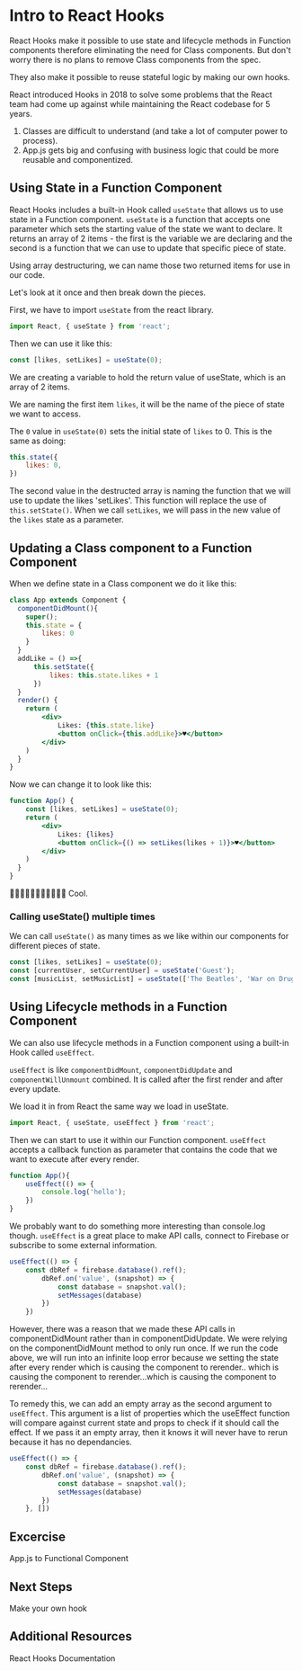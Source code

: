 <!-- Student takeaway: -->
<!--Student will be able to:
- Understand how to use useState
- Understand how to use useEffect in it's simplest context
- Change a class component with state and lifecycle methods to a function component
- know where resources are to investigate further
 -->

# Intro to React Hooks

React Hooks make it possible to use state and lifecycle methods in Function components therefore eliminating the need for Class components. But don't worry there is no plans to remove Class components from the spec.

They also make it possible to reuse stateful logic by making our own hooks. 

React introduced Hooks in 2018 to solve some problems that the React team had come up against while maintaining the React codebase for 5 years. 

1. Classes are difficult to understand (and take a lot of computer power to process).
2. App.js gets big and confusing with business logic that could be more reusable and componentized. 


## Using State in a Function Component

React Hooks includes a built-in Hook called `useState` that allows us to use state in a Function component. `useState` is a function that accepts one parameter which sets the starting value of the state we want to declare. It returns an array of 2 items - the first is the variable we are declaring and the second is a function that we can use to update that specific piece of state. 

Using array destructuring, we can name those two returned items for use in our code. 

Let's look at it once and then break down the pieces.

First, we have to import `useState` from the react library.

```jsx
import React, { useState } from 'react';
```

Then we can use it like this:

```jsx
const [likes, setLikes] = useState(0);
```

We are creating a variable to hold the return value of useState, which is an array of 2 items. 

We are naming the first item `likes`, it will be the name of the piece of state we want to access.

The `0` value in `useState(0)` sets the initial state of `likes` to 0. This is the same as doing:

```jsx
this.state({
    likes: 0,
})
```
The second value in the destructed array is naming the function that we will use to update the likes 'setLikes'. This function will replace the use of `this.setState()`. When we call `setLikes`, we will pass in the new value of the `likes` state as a parameter.


## Updating a Class component to a Function Component

When we define state in a Class component we do it like this:

```jsx
class App extends Component {
  componentDidMount(){
    super();
    this.state = {
        likes: 0
    }
  }
  addLike = () =>{
      this.setState({
          likes: this.state.likes + 1
      })
  }
  render() {
    return (
        <div>
            Likes: {this.state.like}
            <button onClick={this.addLike}>♥️</button>
        </div>
    ) 
  }
}
```

Now we can change it to look like this:

```jsx
function App() {
    const [likes, setLikes] = useState(0);
    return (
        <div>
            Likes: {likes}
            <button onClick={() => setLikes(likes + 1)}>♥️</button>
        </div>
    ) 
  }
}
```

👀👀👀👀👀👀👀👀👀👀👀
Cool.

### Calling useState() multiple times
We can call `useState()` as many times as we like within our components for different pieces of state.

```jsx
const [likes, setLikes] = useState(0);
const [currentUser, setCurrentUser] = useState('Guest');
const [musicList, setMusicList] = useState(['The Beatles', 'War on Drugs', 'Florence and the Machine']);
```

## Using Lifecycle methods in a Function Component

We can also use lifecycle methods in a Function component using a built-in Hook called `useEffect`. 

`useEffect` is like `componentDidMount`, `componentDidUpdate` and `componentWillUnmount` combined. It is called after the first render and after every update. 

We load it in from React the same way we load in useState.

```jsx
import React, { useState, useEffect } from 'react';
```

Then we can start to use it within our Function component. `useEffect` accepts a callback function as parameter that contains the code that we want to execute after every render. 

```jsx
function App(){
    useEffect(() => {
        console.log('hello');
    })
}
```

We probably want to do something more interesting than console.log though. `useEffect` is a great place to make API calls, connect to Firebase or subscribe to some external information. 

```jsx
useEffect(() => {
    const dbRef = firebase.database().ref();
        dbRef.on('value', (snapshot) => {
            const database = snapshot.val();
            setMessages(database)
        })
    })
```

However, there was a reason that we made these API calls in componentDidMount rather than in componentDidUpdate. We were relying on the componentDidMount method to only run once. If we run the code above, we will run into an infinite loop error because we setting the state after every render which is causing the component to rerender.. which is causing the component to rerender...which is causing the component to rerender...

<!-- IMAGE OF THE ERROR MESSAGE -->

To remedy this, we can add an empty array as the second argument to `useEffect`. This argument is a list of properties which the useEffect function will compare against current state and props to check if it should call the effect. If we pass it an empty array, then it knows it will never have to rerun because it has no dependancies. 

```jsx
useEffect(() => {
    const dbRef = firebase.database().ref();
        dbRef.on('value', (snapshot) => {
            const database = snapshot.val();
            setMessages(database)
        })
    }, [])
```
<!-- 
- using effects in order (why they can't be in conditionals - put conditionals in the effect)
- this is just javascript -->


## Excercise
App.js to Functional Component

## Next Steps
Make your own hook

## Additional Resources 
React Hooks Documentation


